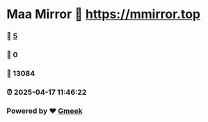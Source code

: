 # Maa Mirror :link: https://mmirror.top 
### :page_facing_up: [5](https://mmirror.top/tag.html) 
### :speech_balloon: 0 
### :hibiscus: 13084 
### :alarm_clock: 2025-04-17 11:46:22 
### Powered by :heart: [Gmeek](https://github.com/Meekdai/Gmeek)
